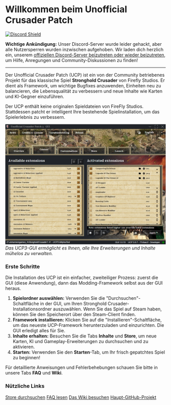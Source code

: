 # Willkommen beim Unofficial Crusader Patch

<a href="https://discord.gg/P9dkF38Q2t" target="_blank"><img src="https://discordapp.com/api/guilds/426318193603117057/widget.png?style=shield" alt="Discord Shield"></a>

**Wichtige Ankündigung:** Unser Discord-Server wurde leider gehackt, aber alle Nutzersperren wurden inzwischen aufgehoben. Wir laden dich herzlich ein, unserem [offiziellen Discord-Server beizutreten oder wieder beizutreten](https://discord.gg/P9dkF38Q2t), um Hilfe, Anregungen und Community-Diskussionen zu finden!

***

Der Unofficial Crusader Patch (UCP) ist ein von der Community betriebenes Projekt für das klassische Spiel **Stronghold Crusader** von Firefly Studios. Er dient als Framework, um wichtige Bugfixes anzuwenden, Einheiten neu zu balancieren, die Lebensqualität zu verbessern und neue Inhalte wie Karten und KI-Gegner einzuführen.

Der UCP enthält keine originalen Spieldateien von FireFly Studios. Stattdessen patcht er intelligent Ihre bestehende Spielinstallation, um das Spielerlebnis zu verbessern.

![UCP 3 GUI in Aktion](assets/ucp_gui_screenshot.jpg)
*Das UCP3-GUI ermöglicht es Ihnen, alle Ihre Erweiterungen und Inhalte mühelos zu verwalten.*

### Erste Schritte

Die Installation des UCP ist ein einfacher, zweiteiliger Prozess: zuerst die GUI (diese Anwendung), dann das Modding-Framework selbst aus der GUI heraus.

1.  **Spielordner auswählen:** Verwenden Sie die "Durchsuchen"-Schaltfläche in der GUI, um Ihren Stronghold Crusader-Installationsordner auszuwählen. Wenn Sie das Spiel auf Steam haben, können Sie den Speicherort über den Steam-Client finden.
2.  **Framework installieren:** Klicken Sie auf die "Installieren"-Schaltfläche, um das neueste UCP-Framework herunterzuladen und einzurichten. Die GUI erledigt alles für Sie.
3.  **Inhalte erhalten:** Besuchen Sie die Tabs **Inhalte** und **Store**, um neue Karten, KI und Gameplay-Erweiterungen zu durchsuchen und zu aktivieren.
4.  **Starten:** Verwenden Sie den **Starten**-Tab, um Ihr frisch gepatchtes Spiel zu beginnen!

Für detaillierte Anweisungen und Fehlerbehebungen schauen Sie bitte in unsere Tabs **FAQ** und **Wiki**.

### Nützliche Links

<div class="quick-links">
    <a href="#" onclick="document.getElementById('tabStore').click(); return false;">Store durchsuchen</a>
    <a href="#" onclick="document.getElementById('tabFaq').click(); return false;">FAQ lesen</a>
    <a href="/#wiki" onclick="document.getElementById('tabWiki').click(); return false;">Das Wiki besuchen</a>
    <a href="https://github.com/UnofficialCrusaderPatch/UnofficialCrusaderPatch" target="_blank">Haupt-GitHub-Projekt</a>
</div>